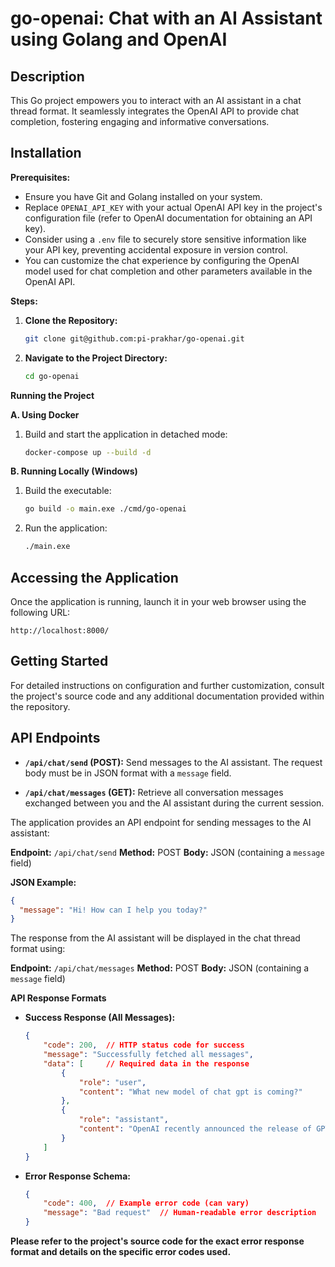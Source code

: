 
# go-openai: Chat with an AI Assistant using Golang and OpenAI

## Description

This Go project empowers you to interact with an AI assistant in a chat thread format. It seamlessly integrates the OpenAI API to provide chat completion, fostering engaging and informative conversations.

##  Installation

**Prerequisites:**

- Ensure you have Git and Golang installed on your system.
- Replace `OPENAI_API_KEY` with your actual OpenAI API key in the project's configuration file (refer to OpenAI documentation for obtaining an API key).
- Consider using a `.env` file to securely store sensitive information like your API key, preventing accidental exposure in version control.
- You can customize the chat experience by configuring the OpenAI model used for chat completion and other parameters available in the OpenAI API.

**Steps:**

1. **Clone the Repository:**
   ```bash
   git clone git@github.com:pi-prakhar/go-openai.git
   ```

2. **Navigate to the Project Directory:**
   ```bash
   cd go-openai
   ```

**Running the Project**

**A. Using Docker**

1. Build and start the application in detached mode:
   ```bash
   docker-compose up --build -d
   ```

**B. Running Locally (Windows)**

1. Build the executable:
   ```bash
   go build -o main.exe ./cmd/go-openai
   ```

2. Run the application:
   ```bash
   ./main.exe
   ```

## Accessing the Application

Once the application is running, launch it in your web browser using the following URL:

```
http://localhost:8000/
``` 

## Getting Started

For detailed instructions on configuration and further customization, consult the project's source code and any additional documentation provided within the repository.


## API Endpoints

* **`/api/chat/send` (POST):** Send messages to the AI assistant. The request body must be in JSON format with a `message` field.

* **`/api/chat/messages` (GET):** Retrieve all conversation messages exchanged between you and the AI assistant during the current session.

The application provides an API endpoint for sending messages to the AI assistant:

**Endpoint:** `/api/chat/send`
**Method:** POST
**Body:** JSON (containing a `message` field)

**JSON Example:**

```json
{
  "message": "Hi! How can I help you today?"
}
```

The response from the AI assistant will be displayed in the chat thread format using:

**Endpoint:** `/api/chat/messages`
**Method:** POST
**Body:** JSON (containing a `message` field)

**API Response Formats**

* **Success Response (All Messages):**

  ```json
  {
      "code": 200,  // HTTP status code for success
      "message": "Successfully fetched all messages",
      "data": [     // Required data in the response
          {
              "role": "user",
              "content": "What new model of chat gpt is coming?"
          },
          {
              "role": "assistant",
              "content": "OpenAI recently announced the release of GPT-4, the latest iteration of their chatbot model. GPT-4 is said to have even more advanced capabilities, including improved natural language processing and the ability to generate more coherent and contextually relevant responses. This new model is expected to further push the boundaries of AI-powered conversational agents."
          }
      ]
  }
  ```

* **Error Response Schema:**

  ```json
  {
      "code": 400,  // Example error code (can vary)
      "message": "Bad request"  // Human-readable error description
  }
  ```


**Please refer to the project's source code for the exact error response format and details on the specific error codes used.**

